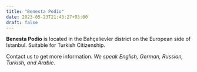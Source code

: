 ```yaml
---
title: "Benesta Podio"
date: 2023-05-23T21:43:27+03:00
draft: false
---
```

**Benesta Podio** is located in the Bahçelievler district on the European side of Istanbul. Suitable for Turkish Citizenship. 

Contact us to get more information.
*We speak English, German, Russian, Turkish, and Arabic*.
